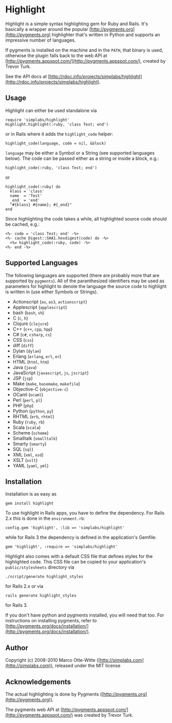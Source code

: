 Highlight
=========

Highlight is a simple syntax highlighting gem for Ruby and Rails. It's basically a
wrapper around the popular [http://pygments.org](http://pygments.org) highlighter that's
written in Python and supports an impressive number of languages.

If pygments is installed on the machine and in the `PATH`, that binary is used, otherwise
the plugin falls back to the web API at [http://pygments.appspot.com/](http://pygments.appspot.com/),
created by Trevor Turk.

See the API docs at [http://rdoc.info/projects/simplabs/highlight](http://rdoc.info/projects/simplabs/highlight).

Usage
-----

Highlight can either be used standalone via

    require 'simplabs/highlight'
    Highlight.highlight(:ruby, 'class Test; end')

or in Rails where it adds the `highlight_code` helper:

    highlight_code(language, code = nil, &block)

`language` may be either a Symbol or a String (see supported languages
below). The code can be passed either as a string or inside a block, e.g.:

    highlight_code(:ruby, 'class Test; end')

or

    highlight_code(:ruby) do
      klass = 'class'
      name  = 'Test'
      _end  = 'end'
      "#{klass} #{name}; #{_end}"
    end

Since highlighting the code takes a while, all highlighted source code
should be cached, e.g.:

    <%- code = 'class Test; end' -%>
    <%- cache Digest::SHA1.hexdigest(code) do -%>
      <%= highlight_code(:ruby, code) -%>
    <%- end -%>


Supported Languages
-------------------

The following languages are supported (there are probably more that are supported by `pygments`).
All of the paranthesized identifiers may be used as parameters for highlight to denote the
language the source code to highlight is written in (use either Symbols or Strings).

  * Actionscript (`as`, `as3`, `actionscript`)
  * Applescript (`applescript`)
  * bash (`bash`, `sh`)
  * C (`c`, `h`)
  * Clojure (`clojure`)
  * C++ (`c++`, `cpp`, `hpp`)
  * C# (`c#`, `csharp`, `cs`)
  * CSS (`css`)
  * diff (`diff`)
  * Dylan (`dylan`)
  * Erlang (`erlang`, `erl`, `er`)
  * HTML (`html`, `htm`)
  * Java (`java`)
  * JavaScript (`javascript`, `js`, `jscript`)
  * JSP (`jsp`)
  * Make (`make`, `basemake`, `makefile`)
  * Objective-C (`objective-c`)
  * OCaml (`ocaml`)
  * Perl (`perl`, `pl`)
  * PHP (`php`)
  * Python (`python`, `py`)
  * RHTML (`erb`, `rhtml`)
  * Ruby (`ruby`, `rb`)
  * Scala (`scala`)
  * Scheme (`scheme`)
  * Smalltalk (`smalltalk`)
  * Smarty (`smarty`)
  * SQL (`sql`)
  * XML (`xml`, `xsd`)
  * XSLT (`xslt`)
  * YAML (`yaml`, `yml`)


Installation
------------

Installation is as easy as

    gem install highlight

To use highlight in Rails apps, you have to define the dependency. For Rails 2.x this is done in the `environment.rb`:

    config.gem 'highlight', :lib => 'simplabs/highlight'

while for Rails 3 the dependency is defined in the application's Gemfile:

    gem 'highlight', :require => 'simplabs/highlight'

Highlight also comes with a default CSS file that defines styles for the highlighted code. This CSS file can be copied to
your application's `public/stylesheets` directory via

    ./script/generate highlight_styles

for Rails 2.x or via

    rails generate highlight_styles

for Rails 3.

If you don't have python and pygments installed, you will need that too.
For instructions on installing pygments, refer to
[http://pygments.org/docs/installation/](http://pygments.org/docs/installation/).


Author
------

Copyright (c) 2008-2010 Marco Otte-Witte ([http://simplabs.com](http://simplabs.com)),
released under the MIT license


Acknowledgements
----------------

The actual highlighting is done by Pygments ([http://pygments.org](http://pygments.org)).

The pygments web API at [http://pygments.appspot.com/](http://pygments.appspot.com/) was created by Trevor Turk.